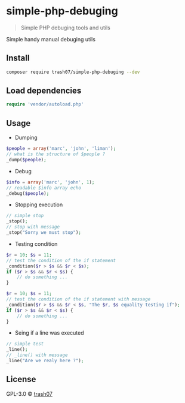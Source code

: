 # simple-php-debuging

> Simple PHP debuging tools and utils

Simple handy manual debuging utils

## Install

```bash
composer require trash07/simple-php-debuging --dev
```

## Load dependencies

```php
require 'vendor/autoload.php'
```

## Usage

* Dumping

```php
$people = array('marc', 'john', 'liman');
// what is the structure of $people ?
_dump($people);
```

* Debug

```php
$info = array('marc', 'john', 1);
// readable $info array echo
_debug($people);
```

* Stopping execution

```php
// simple stop
_stop();
// stop with message
_stop("Sorry we must stop");
```

* Testing condition 

```php
$r = 10; $s = 11;
// test the condition of the if statement
_condition($r > $s && $r < $s);
if ($r > $s && $r < $s) {
    // do something ...
}
```

```php
$r = 10; $s = 11;
// test the condition of the if statement with message
_condition($r > $s && $r < $s, "The $r, $s equality testing if");
if ($r > $s && $r < $s) {
    // do something ...
}
```

* Seing if a line was executed
```php
// simple test
_line();
// _line() with message
_line("Are we realy here ?");
```


## License

GPL-3.0 © [trash07](https://it-consulting.890m.com)
